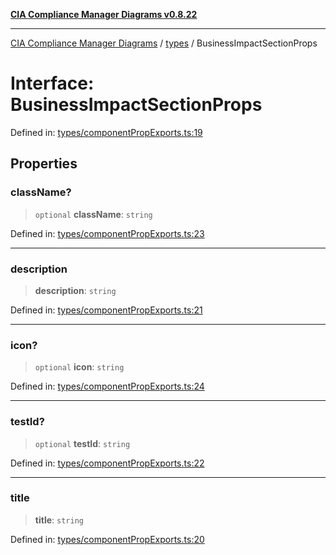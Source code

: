 [**CIA Compliance Manager Diagrams v0.8.22**](../../README.md)

***

[CIA Compliance Manager Diagrams](../../modules.md) / [types](../README.md) / BusinessImpactSectionProps

# Interface: BusinessImpactSectionProps

Defined in: [types/componentPropExports.ts:19](https://github.com/Hack23/cia-compliance-manager/blob/5eebba14bef5523072dd8c486c1cd0c7c18766fc/src/types/componentPropExports.ts#L19)

## Properties

### className?

> `optional` **className**: `string`

Defined in: [types/componentPropExports.ts:23](https://github.com/Hack23/cia-compliance-manager/blob/5eebba14bef5523072dd8c486c1cd0c7c18766fc/src/types/componentPropExports.ts#L23)

***

### description

> **description**: `string`

Defined in: [types/componentPropExports.ts:21](https://github.com/Hack23/cia-compliance-manager/blob/5eebba14bef5523072dd8c486c1cd0c7c18766fc/src/types/componentPropExports.ts#L21)

***

### icon?

> `optional` **icon**: `string`

Defined in: [types/componentPropExports.ts:24](https://github.com/Hack23/cia-compliance-manager/blob/5eebba14bef5523072dd8c486c1cd0c7c18766fc/src/types/componentPropExports.ts#L24)

***

### testId?

> `optional` **testId**: `string`

Defined in: [types/componentPropExports.ts:22](https://github.com/Hack23/cia-compliance-manager/blob/5eebba14bef5523072dd8c486c1cd0c7c18766fc/src/types/componentPropExports.ts#L22)

***

### title

> **title**: `string`

Defined in: [types/componentPropExports.ts:20](https://github.com/Hack23/cia-compliance-manager/blob/5eebba14bef5523072dd8c486c1cd0c7c18766fc/src/types/componentPropExports.ts#L20)
